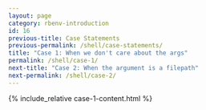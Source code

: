 ```yaml
---
layout: page
category: rbenv-introduction
id: 16
previous-title: Case Statements
previous-permalink: /shell/case-statements/
title: "Case 1: When we don't care about the args"
permalink: /shell/case-1/
next-title: "Case 2: When the argument is a filepath"
next-permalink: /shell/case-2/
---
```


{% include_relative case-1-content.html %}